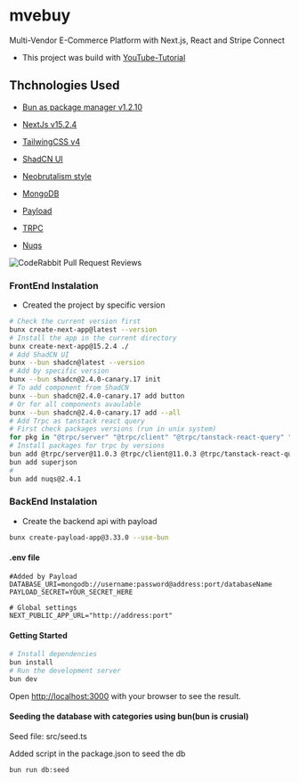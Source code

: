 # mvebuy

Multi-Vendor E-Commerce Platform with Next.js, React and Stripe Connect

- This project was build with [YouTube-Tutorial](https://www.youtube.com/watch?v=6fXNWBFPfRM&t=2764s&ab_channel=CodeWithAntonio)

## Thchnologies Used

- [Bun as package manager v1.2.10](https://bun.sh/)

- [NextJs v15.2.4](https://nextjs.org/)

- [TailwingCSS v4](https://tailwindcss.com/)

- [ShadCN UI](https://ui.shadcn.com/)

- [Neobrutalism style](https://www.neobrutalism.dev/)

- [MongoDB](https://www.mongodb.com/?msockid=0f9641a8f8c16fbb361f542bf9516ee6)

- [Payload](https://payloadcms.com/)

- [TRPC](https://trpc.io/)

- [Nuqs](https://nuqs.47ng.com/)

![CodeRabbit Pull Request Reviews](https://img.shields.io/coderabbit/prs/github/Avshalom-Ts/mvebuy?utm_source=oss&utm_medium=github&utm_campaign=Avshalom-Ts%2Fmvebuy&labelColor=171717&color=FF570A&link=https%3A%2F%2Fcoderabbit.ai&label=CodeRabbit+Reviews)

### FrontEnd Instalation

- Created the project by specific version

```bash
# Check the current version first
bunx create-next-app@latest --version
# Install the app in the current directory
bunx create-next-app@15.2.4 ./
# Add ShadCN UI
bunx --bun shadcn@latest --version
# Add by specific version
bunx --bun shadcn@2.4.0-canary.17 init
# To add component from ShadCN
bunx --bun shadcn@2.4.0-canary.17 add button
# Or for all components avaulable
bunx --bun shadcn@2.4.0-canary.17 add --all
# Add Trpc as tanstack react query
# First check packages versions (run in unix system)
for pkg in "@trpc/server" "@trpc/client" "@trpc/tanstack-react-query" "@tanstack/react-query@latest" "zod" "client-only" "server-only"; do echo "$pkg: $(npm show $pkg version)"; done
# Install packages for trpc by versions
bun add @trpc/server@11.0.3 @trpc/client@11.0.3 @trpc/tanstack-react-query@11.0.3 @tanstack/react-query@5.72.1 zod@3.24.2 client-only@0.0.1 server-only@0.0.1
bun add superjson
# 
bun add nuqs@2.4.1

```

### BackEnd Instalation

- Create the backend api with payload

```bash
bunx create-payload-app@3.33.0 --use-bun
```

#### .env file

```text
#Added by Payload
DATABASE_URI=mongodb://username:password@address:port/databaseName
PAYLOAD_SECRET=YOUR_SECRET_HERE

# Global settings
NEXT_PUBLIC_APP_URL="http://address:port"
```

#### Getting Started

```bash
# Install dependencies
bun install
# Run the development server
bun dev
```

Open [http://localhost:3000](http://localhost:3000) with your browser to see the result.

#### Seeding the database with categories using bun(bun is crusial)

Seed file:
src/seed.ts

Added script in the package.json to seed the db

```bahs
bun run db:seed
```
